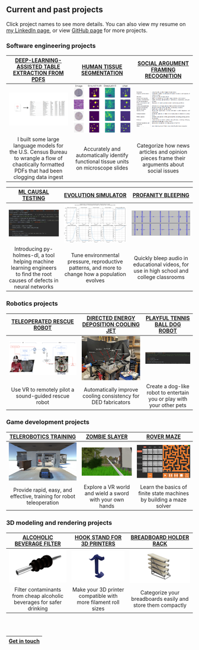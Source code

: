 <h2>Current and past projects</h2>

Click project names to see more details.  You can also view my resume on [my LinkedIn page](https://www.linkedin.com/in/wren-mcqueary-121018118/), or view [GitHub page](https://github.com/WrenMcQueary) for more projects.

### Software engineering projects
|               [DEEP-LEARNING-ASSISTED TABLE EXTRACTION FROM PDFS](https://wrenmcqueary.github.io/project_pages/deep_learning_assisted_table_extraction_from_pdfs)                | [HUMAN TISSUE SEGMENTATION](https://wrenmcqueary.github.io/project_pages/human_tissue_segmentation) | [SOCIAL ARGUMENT FRAMING RECOGNITION](https://wrenmcqueary.github.io/project_pages/social_argument_framing_recognition) |
|:------------------------------------------------------------------------------------------------------------------------------------------------:|:---------------------------------------------------------------------------------------------------:|:-----------------------------------------------------------------------------------------------------------------------:|
|                   ![Before and after](/images/projects/deep_learning_assisted_table_extraction_from_pdfs/before_and_after.png)                   |    ![Segmentation results](/images/projects/human_tissue_segmentation/segmentation_results.png)     |        ![The 15 framing dimensions](/images/projects/social_argument_framing_recognition/framing_dimensions.png)        |
| I built some large language models for the U.S. Census Bureau to wrangle a flow of chaotically formatted PDFs that had been clogging data ingest |         Accurately and automatically identify functional tissue units on microscope slides          |                Categorize how news articles and opinion pieces frame their arguments about social issues                |

|                    [ML CAUSAL TESTING](https://wrenmcqueary.github.io/project_pages/ml_causal_testing)                    | [EVOLUTION SIMULATOR](https://wrenmcqueary.github.io/project_pages/evolution_simulator) | [PROFANITY BLEEPING](https://wrenmcqueary.github.io/project_pages/profanity_bleeping)     |
|:-------------------------------------------------------------------------------------------------------------------------:|    :----:   |          :---: |
|                           ![Code snippet](/images/projects/ml_causal_testing/code_snippet.png)                            | ![Simulation results](/images/projects/evolution_simulator/simulation_results.png)        | ![Bleeped audio](/images/projects/profanity_bleeping/bleeped_audio.png)      |
| Introducing py-holmes-dl, a tool helping machine learning engineers to find the root causes of defects in neural networks | Tune environmental pressure, reproductive patterns, and more to change how a population evolves       | Quickly bleep audio in educational videos, for use in high school and college classrooms   |


### Robotics projects
| [TELEOPERATED RESCUE ROBOT](https://wrenmcqueary.github.io/project_pages/teleoperated_rescue_robot)      | [DIRECTED ENERGY DEPOSITION COOLING JET](https://wrenmcqueary.github.io/project_pages/directed_energy_deposition_cooling_jet) | [PLAYFUL TENNIS BALL DOG ROBOT](https://wrenmcqueary.github.io/project_pages/playful_tennis_ball_robot)     |
| :---:        |    :----:   |          :---: |
| ![VR system](/images/projects/teleoperated_rescue_robot/VR-system.png)   | ![Physical layout](/images/projects/directed_energy_deposition_cooling_jet/physical_layout.png)        | ![Code snippet](/images/projects/playful_tennis_ball_dog_robot/code_snippet.png)      |
| Use VR to remotely pilot a sound-guided rescue robot      | Automatically improve cooling consistency for DED fabricators       | Create a dog-like robot to entertain you or play with your other pets   |

### Game development projects
| [TELEROBOTICS TRAINING](https://wrenmcqueary.github.io/project_pages/telerobotics_training)      | [ZOMBIE SLAYER](https://wrenmcqueary.github.io/project_pages/zombie_slayer) | [ROVER MAZE](https://wrenmcqueary.github.io/project_pages/rover_maze)     |
| :---:        |    :----:   |          :---: |
| ![Behind Husky](/images/projects/telerobotics_training/behind_husky.png)   | ![Zombie Slayer screenshot 2](/images/projects/zombie_slayer/zombie_slayer_screenshot_2.png)        | ![Game start condition](/images/projects/rover_maze/game_start_condition.png)      |
| Provide rapid, easy, and effective, training for robot teleoperation      | Explore a VR world and wield a sword with your own hands       | Learn the basics of finite state machines by building a maze solver   |

### 3D modeling and rendering projects
| [ALCOHOLIC BEVERAGE FILTER](https://wrenmcqueary.github.io/project_pages/alcoholic_beverage_filter)      | [HOOK STAND FOR 3D PRINTERS](https://wrenmcqueary.github.io/project_pages/hook_stand_for_3D_printers) | [BREADBOARD HOLDER RACK](https://wrenmcqueary.github.io/project_pages/breadboard_holder_rack)     |
| :---:        |    :----:   |          :---: |
| ![render0](/images/projects/alcoholic_beverage_filter/render_0.png)   | ![Transparent background](/images/projects/hook_stand_for_3D_printers/transparent_background.png)        | ![Transparent background](/images/projects/breadboard_holder_rack/transparent_background.png)      |
| Filter contaminants from cheap alcoholic beverages for safer drinking      | Make your 3D printer compatible with more filament roll sizes       | Categorize your breadboards easily and store them compactly   |

<br/><br/>

| [Get in touch](https://wrenmcqueary.github.io/contact)      |
| :---:        |
